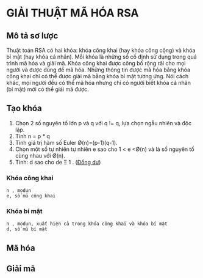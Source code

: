 # GIẢI THUẬT MÃ HÓA RSA
## Mô tả sơ lược

Thuật toán RSA có hai khóa: khóa công khai (hay khóa công cộng) và khóa bí mật (hay khóa cá nhân). Mỗi khóa là những số cố định sử dụng trong quá trình mã hóa và giải mã. Khóa công khai được công bố rộng rãi cho mọi người và được dùng để mã hóa. Những thông tin được mã hóa bằng khóa công khai chỉ có thể được giải mã bằng khóa bí mật tương ứng. Nói cách khác, mọi người đều có thể mã hóa nhưng chỉ có người biết khóa cá nhân (bí mật) mới có thể giải mã được.

## Tạo khóa

1. Chọn 2 số nguyên tố lớn p và q với q != q, lựa chọn ngẫu nhiên và độc lập.
2. Tính n = p * q
3. Tính giá trị hàm số Euler &#216;(n)=(p-1)(q-1).
4. Chọn một số tự nhiên tự nhiên e sao cho 1 < e <&#216;(n) và là số nguyên tố cùng nhau với &#216;(n).
5. Tính: d sao cho de &#926; 1 . ([Đồng dư](https://vi.wikipedia.org/wiki/%C4%90%E1%BB%93ng_d%C6%B0?tableofcontents=1))

### Khóa công khai
    n , modun
    e, số mũ công khai

### Khóa bí mật
    n , modun, xuất hiện cả trong khóa công khai và khóa bí mật
    d, số mũ bí mật

## Mã hóa

## Giải mã

